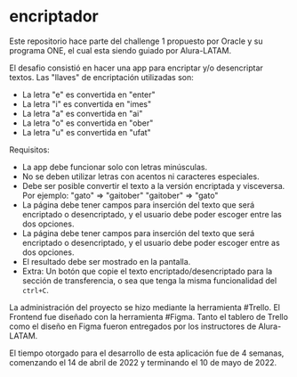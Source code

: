 # encriptador
Este repositorio hace parte del challenge 1 propuesto por Oracle y su programa ONE, el cual esta siendo guiado por Alura-LATAM.

El desafio consistió en hacer una app para encriptar y/o desencriptar textos. Las "llaves" de encriptación utilizadas son:
* La letra "e" es convertida en "enter"
* La letra "i" es convertida en "imes"
* La letra "a" es convertida en "ai"
* La letra "o" es convertida en "ober"
* La letra "u" es convertida en "ufat"

Requisitos:
* La app debe funcionar solo con letras minúsculas.
* No se deben utilizar letras con acentos ni caracteres especiales.
* Debe ser posible convertir el texto a la versión encriptada y visceversa.
  Por ejemplo:
  "gato" => "gaitober"
  "gaitober" => "gato"
* La página debe tener campos para inserción del texto que será encriptado o desencriptado, y el usuario debe poder escoger entre las dos opciones.
* La página debe tener campos para inserción del texto que será encriptado o desencriptado, y el usuario debe poder escoger entre as dos opciones.
* El resultado debe ser mostrado en la pantalla.
* Extra:
  Un botón que copie el texto encriptado/desencriptado para la sección de transferencia, o sea que tenga la misma funcionalidad del `ctrl+C`.

La administración del proyecto se hizo mediante la herramienta #Trello. El Frontend fue diseñado con la herramienta #Figma. Tanto el tablero de Trello como el diseño en Figma fueron entregados por los instructores de Alura-LATAM.

El tiempo otorgado para el desarrollo de esta aplicación fue de 4 semanas, comenzando el 14 de abril de 2022 y terminando el 10 de mayo de 2022.
